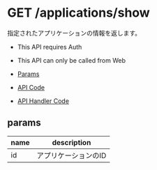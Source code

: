 # GET /applications/show

指定されたアプリケーションの情報を返します。

- This API requires Auth
- This API can only be called from Web

- [Params](#params)
- [API Code](/src/endpoints/applications/show.js)
- [API Handler Code](/src/handlers/web/applications/show.js)

## params

name|description
---|---
id|アプリケーションのID
